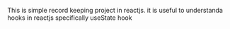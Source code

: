 This is simple record keeping project in reactjs.
it is useful to understanda hooks in reactjs specifically useState hook
